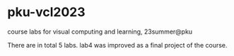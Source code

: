 # pku-vcl2023
course labs for visual computing and learning, 23summer@pku

There are in total 5 labs. lab4 was improved as a final project of the course.
